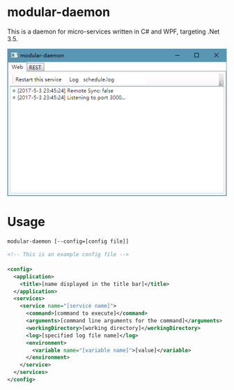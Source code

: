 modular-daemon
==========

This is a daemon for micro-services written in C# and WPF, targeting .Net 3.5.

![Running in action](https://raw.githubusercontent.com/wontoncc/modular-daemon/master/screenshot.png)

# Usage

```
modular-daemon [--config=[config file]]
```

``` xml
<!-- This is an example config file -->

<config>
  <application>
    <title>[name displayed in the title bar]</title>
  </application>
  <services>
    <service name="[service name]">
      <command>[command to execute]</command>
      <arguments>[command line arguments for the command]</arguments>
      <workingDirectory>[working directory]</workingDirectory>
      <log>[specified log file name]</log>
      <environment>
        <variable name="[variable name]">[value]</variable>
      </environment>
    </service>
  </services>
</config>
```

